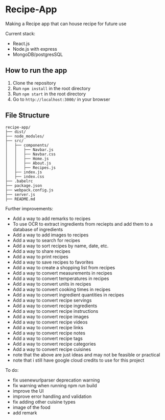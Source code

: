 # Recipe-App
Making a Recipe app that can house recipe for future use 

Current stack:
- React.js
- Node.js with express
- MongoDB/postgresSQL

## How to run the app
1. Clone the repository
2. Run `npm install` in the root directory
3. Run `npm start` in the root directory
4. Go to `http://localhost:3000/` in your browser

## File Structure
```
recipe-app/
├── dist/
├── node_modules/
├── src/
│   ├── components/
│   │   ├── Navbar.js
│   │   ├── Navbar.css
│   │   ├── Home.js
│   │   ├── About.js
│   │   ├── Recipes.js
│   ├── index.js
│   ├── index.css
├── .babelrc
├── package.json
├── webpack.config.js
├── server.js
├── README.md
```

Further improvements:
- Add a way to add remarks to recipes
- To use OCR to extract ingredients from reciepts and add them to a database of ingredients
- Add a way to add images to recipes
- Add a way to search for recipes
- Add a way to sort recipes by name, date, etc.
- Add a way to share recipes
- Add a way to print recipes
- Add a way to save recipes to favorites
- Add a way to create a shopping list from recipes
- Add a way to convert measurements in recipes
- Add a way to convert temperatures in recipes
- Add a way to convert units in recipes
- Add a way to convert cooking times in recipes
- Add a way to convert ingredient quantities in recipes
- Add a way to convert recipe servings
- Add a way to convert recipe ingredients
- Add a way to convert recipe instructions
- Add a way to convert recipe images
- Add a way to convert recipe videos
- Add a way to convert recipe links
- Add a way to convert recipe notes
- Add a way to convert recipe tags
- Add a way to convert recipe categories
- Add a way to convert recipe cuisines
- note that the above are just ideas and may not be feasible or practical
- note that i still have google cloud credits to use for this project

To do:
- fix usenewurlparser deprecation warning
- fix warning when running npm run build
- improve the UI
- improve error handling and validation
- fix adding other cuisine types
- image of the food
- add remark

